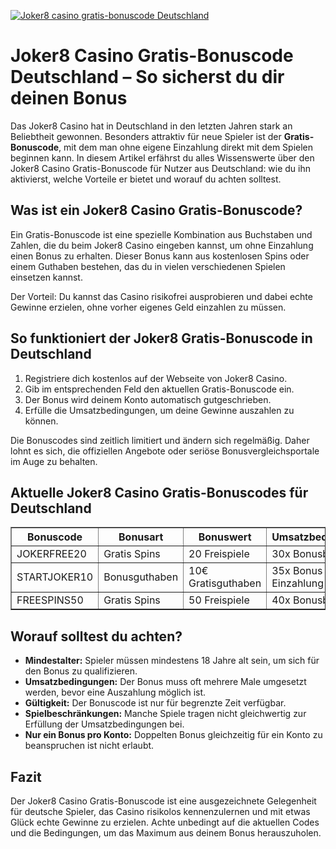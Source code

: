 [![Joker8 casino gratis-bonuscode Deutschland](https://123-caf.pages.dev/gitsignup.png)](https://vrmoo.ru/Bt82HjjY)

<h1>Joker8 Casino Gratis-Bonuscode Deutschland – So sicherst du dir deinen Bonus</h1>  <p>Das Joker8 Casino hat in Deutschland in den letzten Jahren stark an Beliebtheit gewonnen. Besonders attraktiv für neue Spieler ist der <strong>Gratis-Bonuscode</strong>, mit dem man ohne eigene Einzahlung direkt mit dem Spielen beginnen kann. In diesem Artikel erfährst du alles Wissenswerte über den Joker8 Casino Gratis-Bonuscode für Nutzer aus Deutschland: wie du ihn aktivierst, welche Vorteile er bietet und worauf du achten solltest.</p>  <h2>Was ist ein Joker8 Casino Gratis-Bonuscode?</h2>  <p>Ein Gratis-Bonuscode ist eine spezielle Kombination aus Buchstaben und Zahlen, die du beim Joker8 Casino eingeben kannst, um ohne Einzahlung einen Bonus zu erhalten. Dieser Bonus kann aus kostenlosen Spins oder einem Guthaben bestehen, das du in vielen verschiedenen Spielen einsetzen kannst.</p>  <p>Der Vorteil: Du kannst das Casino risikofrei ausprobieren und dabei echte Gewinne erzielen, ohne vorher eigenes Geld einzahlen zu müssen.</p>  <h2>So funktioniert der Joker8 Gratis-Bonuscode in Deutschland</h2>  <ol>   <li>Registriere dich kostenlos auf der Webseite von Joker8 Casino.</li>   <li>Gib im entsprechenden Feld den aktuellen Gratis-Bonuscode ein.</li>   <li>Der Bonus wird deinem Konto automatisch gutgeschrieben.</li>   <li>Erfülle die Umsatzbedingungen, um deine Gewinne auszahlen zu können.</li> </ol>  <p>Die Bonuscodes sind zeitlich limitiert und ändern sich regelmäßig. Daher lohnt es sich, die offiziellen Angebote oder seriöse Bonusvergleichsportale im Auge zu behalten.</p>  <h2>Aktuelle Joker8 Casino Gratis-Bonuscodes für Deutschland</h2>  <table border="1" cellpadding="8" cellspacing="0">   <thead>     <tr>       <th>Bonuscode</th>       <th>Bonusart</th>       <th>Bonuswert</th>       <th>Umsatzbedingungen</th>       <th>Gültigkeit</th>     </tr>   </thead>   <tbody>     <tr>       <td>JOKERFREE20</td>       <td>Gratis Spins</td>       <td>20 Freispiele</td>       <td>30x Bonusbetrag</td>       <td>31.12.2024</td>     </tr>     <tr>       <td>STARTJOKER10</td>       <td>Bonusguthaben</td>       <td>10€ Gratisguthaben</td>       <td>35x Bonus + Einzahlung</td>       <td>30.09.2024</td>     </tr>     <tr>       <td>FREESPINS50</td>       <td>Gratis Spins</td>       <td>50 Freispiele</td>       <td>40x Bonusbetrag</td>       <td>15.11.2024</td>     </tr>   </tbody> </table>  <h2>Worauf solltest du achten?</h2>  <ul>   <li><strong>Mindestalter:</strong> Spieler müssen mindestens 18 Jahre alt sein, um sich für den Bonus zu qualifizieren.</li>   <li><strong>Umsatzbedingungen:</strong> Der Bonus muss oft mehrere Male umgesetzt werden, bevor eine Auszahlung möglich ist.</li>   <li><strong>Gültigkeit:</strong> Der Bonuscode ist nur für begrenzte Zeit verfügbar.</li>   <li><strong>Spielbeschränkungen:</strong> Manche Spiele tragen nicht gleichwertig zur Erfüllung der Umsatzbedingungen bei.</li>   <li><strong>Nur ein Bonus pro Konto:</strong> Doppelten Bonus gleichzeitig für ein Konto zu beanspruchen ist nicht erlaubt.</li> </ul>  <h2>Fazit</h2>  <p>Der Joker8 Casino Gratis-Bonuscode ist eine ausgezeichnete Gelegenheit für deutsche Spieler, das Casino risikolos kennenzulernen und mit etwas Glück echte Gewinne zu erzielen. Achte unbedingt auf die aktuellen Codes und die Bedingungen, um das Maximum aus deinem Bonus herauszuholen.</p>